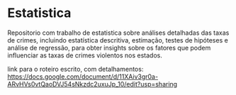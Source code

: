# Estatistica
Repositorio com trabalho de estatistica sobre análises detalhadas das taxas de crimes, incluindo estatística descritiva, estimação, testes de hipóteses e análise de regressão, para obter insights sobre os fatores que podem influenciar as taxas de crimes violentos nos estados.

link para o roteiro escrito, com detalhamentos: https://docs.google.com/document/d/11XAiv3gr0a-ARvHVs0vtQaoDVJ54sNkzdc2uxuJp_10/edit?usp=sharing
